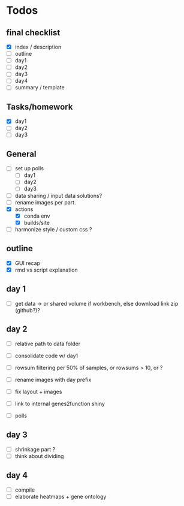 # Todos

## final checklist
 - [x] index / description  
 - [ ] outline  
 - [ ] day1  
 - [ ] day2  
 - [ ] day3  
 - [ ] day4  
 - [ ] summary / template  

## Tasks/homework
 - [x] day1  
 - [ ] day2  
 - [ ] day3  

## General
 - [ ] set up polls
   - [ ] day1
   - [ ] day2
   - [ ] day3
 - [ ] data sharing / input data solutions?
 - [ ] rename images per part.
 - [x] actions
    - [x] conda env
    - [x] builds/site
 - [ ] harmonize style / custom css ?

## outline
 - [x] GUI recap
 - [x] rmd vs script explanation
 
## day 1
  - [ ] get data -> or shared volume if workbench, else download link zip (github?)?

## day 2
  - [ ] relative path to data folder
  - [ ] consolidate code w/ day1
  - [ ] rowsum filtering per 50% of samples, or rowsums > 10, or ?
  - [ ] rename images with day prefix
  - [ ] fix layout + images
  - [ ] link to internal genes2function shiny
  - [ ] polls


## day 3
  - [ ] shrinkage part ?
  - [ ] think about dividing

## day 4
 - [ ] compile
 - [ ] elaborate heatmaps + gene ontology